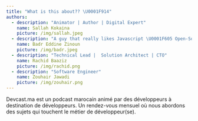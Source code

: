 ```yaml
---
title: "What is this about?? \U0001F914"
authors:
  - description: "Animator | Author | Digital Expert"
    name: Sallah Kokaina
    picture: /img/sallah.jpeg
  - description: "A guy that really likes Javascript \U0001F605 Open-Source Enthusiast \U0001F30E"
    name: Badr Eddine Zinoun
    picture: /img/badr.jpeg
  - description: "Technical Lead |  Solution Architect | CTO"
    name: Rachid Baaziz
    picture: /img/rachid.png
  - description: "Software Engineer"
    name: Zouhair Jawadi
    picture: /img/zouhair.png            
---
```

Devcast.ma est un podcast marocain animé  par des développeurs à destination de développeurs.
Un rendez-vous mensuel où nous abordons des sujets qui touchent le métier de développeur(se).
